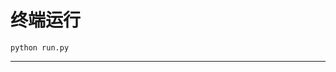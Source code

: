 # 终端运行

```shell
python run.py
```
***********************************************************************************************************************************************************************************************************************************************************************************************************************************************************************************************************************************************************************************************************************************************************************************************************************************************************************************************************************************************************************************************************************************************************************************************************************************************************************************************************************************************************************************************************************************************************************************************************